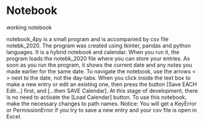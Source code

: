 # Notebook
working notebook

notebook_4py is a small program and is accompanied by csv file notebk_2020. The program was created using tkinter, pandas and python languages. It is a hybrid notebook and calendar. When you run it, the program loads the notebk_2020 file where you can store your entries. As soon as you run the program, it shows the current date and any notes you made earlier for the same date. To navigate the notebook, use the arrows < > next to the date, not the day-tabs. When you click inside the text box to make a new entry or edit an existing one, then press the button [Save EACH Edit...] first, and [...then SAVE Calendar]. At this stage of development, there is no need to activate the [Load Calendar] button. 
To use this notebook, make the necessary changes to path names. Notice: You will get a KeyError or PermissionError if you try to save a new entry and your csv file is open in Excel.

